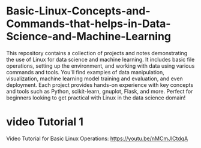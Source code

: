 # Basic-Linux-Concepts-and-Commands-that-helps-in-Data-Science-and-Machine-Learning

This repository contains a collection of projects and notes demonstrating the use of Linux for data science and machine learning. It includes basic file operations, setting up the environment, and working with data using various commands and tools. You'll find examples of data manipulation, visualization, machine learning model training and evaluation, and even deployment. Each project provides hands-on experience with key concepts and tools such as Python, scikit-learn, gnuplot, Flask, and more. Perfect for beginners looking to get practical with Linux in the data science domain!
 # video Tutorial 1
Video Tutorial for Basic Linux Operations:   https://youtu.be/nMCmJlCtdqA




